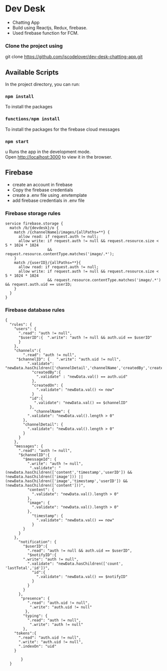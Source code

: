 # Dev Desk

- Chatting App
- Build using Reactjs, Redux, firebase.
- Used firebase function for FCM.

### Clone the project using

git clone https://github.com/jscodelover/dev-desk-chatting-app.git

## Available Scripts

In the project directory, you can run:

### `npm install`

To install the packages

### `functions/npm install`

To install the packages for the firebase cloud messages

### `npm start`

u
Runs the app in the development mode.<br>
Open [http://localhost:3000](http://localhost:3000) to view it in the browser.

## Firebase

- create an account in firebase
- Copy the firebase credentials
- create a .env file using .envtemplate
- add firebase credentials in .env file

### Firebase storage rules

```
service firebase.storage {
  match /b/{devdesk}/o {
    match /{channelName}/images/{allPaths=**} {
      allow read: if request.auth != null;
      allow write: if request.auth != null && request.resource.size < 5 * 1024 * 1024
                   && request.resource.contentType.matches('image/.*');
    }
    match /{userID}/{allPaths=**}{
      allow read: if request.auth != null;
      allow write: if request.auth != null && request.resource.size < 5 * 1024 * 1024
                   && request.resource.contentType.matches('image/.*') && request.auth.uid == userID;
    }
  }
}
```

### Firebase database rules

```
{
  "rules": {
    "users": {
      ".read": "auth != null",
      "$userID":{  ".write": "auth != null && auth.uid == $userID"
      }
    },
    "channels":{
        ".read": "auth != null",
     "$channelID": {   ".write": "auth.uid != null",
          ".validate": "newData.hasChildren(['channelDetail','channelName','createdBy','createdOn','id'])",
            "createdBy":{
              ".validate" : "newData.val() == auth.uid"
            },
            "createdOn": {
              ".validate": "newData.val() <= now"
            }   ,
           "id":{
             ".validate": "newData.val() == $channelID"
           },
             "channelName": {
          ".validate": "newData.val().length > 0"
        },
        "channelDetail": {
          ".validate": "newData.val().length > 0"
        }
      }
    },
    "messages": {
      ".read": "auth != null",
      "$channelID":{
        "$messageId": {
          ".write": "auth != null",
           ".validate": "(newData.hasChildren(['content','timestamp','userID']) && !newData.hasChildren(['image'])) || (newData.hasChildren(['image','timestamp','userID']) && !newData.hasChildren(['content']))",
          "content": {
            ".validate": "newData.val().length > 0"
          },
          "image": {
            ".validate": "newData.val().length > 0"
          },
            "timestamp": {
              ".validate": "newData.val() == now"
            }
        }
      }
    },
      "notification": {
        "$userID":{
          ".read": "auth != null && auth.uid == $userID",
          "$notifyID":{
        ".write": "auth != null",
          ".validate": "newData.hasChildren(['count', 'lastTotal','id'])",
            "id":{
              ".validate": "newData.val() == $notifyID"
            }
          }
        }
      },
       "presence": {
          ".read": "auth.uid != null",
           ".write": "auth.uid != null"
         },
        "typing": {
          ".read": "auth != null",
           ".write": "auth != null"
        },
    "tokens":{
      ".read": "auth.uid != null",
      ".write": "auth.uid != null",
      ".indexOn": "uid"
    }

       }
  }

```
